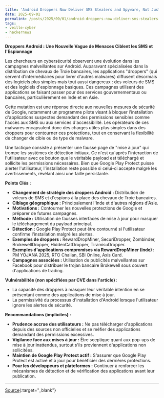 ```yaml
---
title: 'Android Droppers Now Deliver SMS Stealers and Spyware, Not Just Banking Trojans'
date: 2025-09-01
permalink: /posts/2025/09/01/android-droppers-now-deliver-sms-stealers-and-spyware-not-just-banking-trojans/
tags:
- veille-cyber
- hackernews
---
```

**Droppers Android : Une Nouvelle Vague de Menaces Ciblent les SMS et l'Espionnage**

Les chercheurs en cybersécurité observent une évolution dans les campagnes malveillantes sur Android. Auparavant spécialisées dans la distribution de chevaux de Troie bancaires, les applications "droppers" (qui servent d'intermédiaires pour livrer d'autres malwares) diffusent désormais des logiciels plus simples mais tout aussi dangereux : des voleurs de SMS et des logiciels d'espionnage basiques. Ces campagnes utilisent des applications se faisant passer pour des services gouvernementaux ou bancaires, particulièrement en Inde et en Asie.

Cette mutation est une réponse directe aux nouvelles mesures de sécurité de Google, notamment un programme pilote visant à bloquer l'installation d'applications suspectes demandant des permissions sensibles comme l'accès aux SMS ou aux services d'accessibilité. Les opérateurs de ces malwares encapsulent donc des charges utiles plus simples dans des droppers pour contourner ces protections, tout en conservant la flexibilité de changer de cible ou de type de malware.

Une tactique consiste à présenter une fausse page de "mise à jour" qui trompe les systèmes de détection initiaux. Ce n'est qu'après l'interaction de l'utilisateur avec ce bouton que le véritable payload est téléchargé et sollicite les permissions nécessaires. Bien que Google Play Protect puisse alerter l'utilisateur, l'installation reste possible si celui-ci accepte malgré les avertissements, révélant ainsi une faille persistante.

**Points Clés :**

*   **Changement de stratégie des droppers Android :** Distribution de voleurs de SMS et d'espions à la place des chevaux de Troie bancaires.
*   **Ciblage géographique :** Principalement l'Inde et d'autres régions d'Asie.
*   **Motivations :** Contourner les nouvelles protections de Google et préparer de futures campagnes.
*   **Méthode :** Utilisation de fausses interfaces de mise à jour pour masquer le téléchargement du payload principal.
*   **Détection :** Google Play Protect peut être contourné si l'utilisateur confirme l'installation malgré les alertes.
*   **Exemples de droppers :** RewardDropMiner, SecuriDropper, Zombinder, BrokewellDropper, HiddenCatDropper, TiramisuDropper.
*   **Exemples d'applications compromises via RewardDropMiner (Inde) :** PM YOJANA 2025, RTO Challan, SBI Online, Axis Card.
*   **Campagnes associées :** Utilisation de publicités malveillantes sur Facebook pour distribuer le trojan bancaire Brokewell sous couvert d'applications de trading.

**Vulnérabilités (non spécifiées par CVE dans l'article) :**

*   La capacité des droppers à masquer leur véritable intention en se présentant comme des applications de mise à jour.
*   La permissivité du processus d'installation d'Android lorsque l'utilisateur ignore les alertes de sécurité.

**Recommandations (implicites) :**

*   **Prudence accrue des utilisateurs :** Ne pas télécharger d'applications depuis des sources non officielles et se méfier des applications demandant des permissions excessives.
*   **Vigilance face aux mises à jour :** Être sceptique quant aux pop-ups de mise à jour inattendus, surtout s'ils proviennent d'applications non sollicitées.
*   **Maintien de Google Play Protect actif :** S'assurer que Google Play Protect est activé et à jour pour bénéficier des dernières protections.
*   **Pour les développeurs et plateformes :** Continuer à renforcer les mécanismes de détection et de vérification des applications avant leur publication.

---
[Source](https://thehackernews.com/2025/09/android-droppers-now-deliver-sms.html){:target="_blank"}
